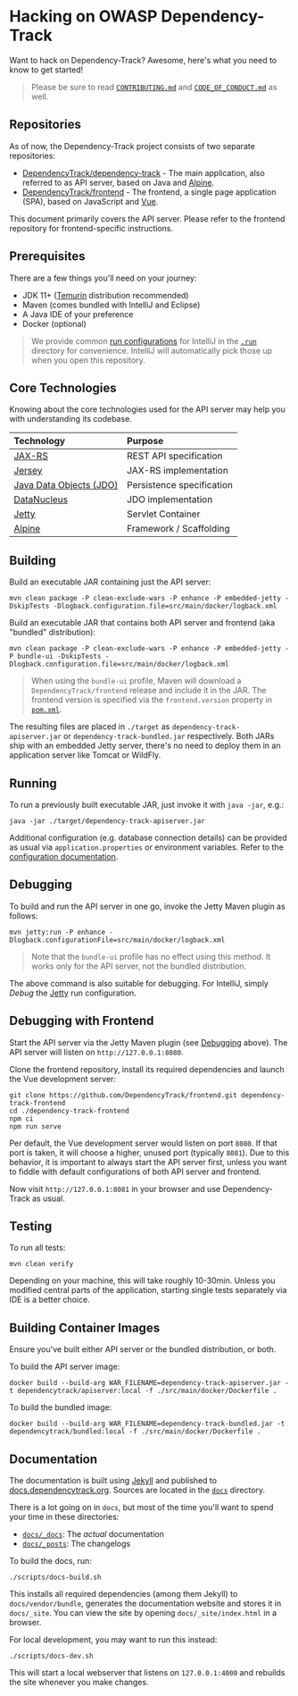 # Hacking on OWASP Dependency-Track

Want to hack on Dependency-Track? Awesome, here's what you need to know to get started!

> Please be sure to read [`CONTRIBUTING.md`](./CONTRIBUTING.md) and 
> [`CODE_OF_CONDUCT.md`](./CODE_OF_CONDUCT.md) as well.

## Repositories

As of now, the Dependency-Track project consists of two separate repositories:

* [DependencyTrack/dependency-track](https://github.com/DependencyTrack/dependency-track) - The main application, also referred to as API server, based on Java and [Alpine](https://github.com/stevespringett/Alpine).
* [DependencyTrack/frontend](https://github.com/DependencyTrack/frontend) - The frontend, a single page application (SPA), based on JavaScript and [Vue](https://vuejs.org/).

This document primarily covers the API server. Please refer to the frontend repository for frontend-specific instructions.

## Prerequisites

There are a few things you'll need on your journey:

* JDK 11+ ([Temurin](https://adoptium.net/temurin/releases) distribution recommended)
* Maven (comes bundled with IntelliJ and Eclipse)
* A Java IDE of your preference
* Docker (optional)

> We provide common [run configurations](https://www.jetbrains.com/help/idea/run-debug-configuration.html) for IntelliJ 
> in the [`.run`](./.run) directory for convenience. IntelliJ will automatically pick those up when you open this repository.

## Core Technologies

Knowing about the core technologies used for the API server may help you with understanding its codebase.

| Technology                                                                                      | Purpose                   |
|:------------------------------------------------------------------------------------------------|:--------------------------|
| [JAX-RS](https://projects.eclipse.org/projects/ee4j.rest)                                       | REST API specification    |
| [Jersey](https://eclipse-ee4j.github.io/jersey/)                                                | JAX-RS implementation     |
| [Java Data Objects (JDO)](https://db.apache.org/jdo/)                                           | Persistence specification |
| [DataNucleus](https://www.datanucleus.org/products/accessplatform/jdo/getting_started.html)     | JDO implementation        |
| [Jetty](https://www.eclipse.org/jetty/)                                                         | Servlet Container         |
| [Alpine](https://github.com/stevespringett/Alpine)                                              | Framework / Scaffolding   |

## Building

Build an executable JAR containing just the API server:

```shell
mvn clean package -P clean-exclude-wars -P enhance -P embedded-jetty -DskipTests -Dlogback.configuration.file=src/main/docker/logback.xml
```

Build an executable JAR that contains both API server and frontend (aka "bundled" distribution):

```shell
mvn clean package -P clean-exclude-wars -P enhance -P embedded-jetty -P bundle-ui -DskipTests -Dlogback.configuration.file=src/main/docker/logback.xml
```

> When using the `bundle-ui` profile, Maven will download a `DependencyTrack/frontend` release and include it in the JAR.
> The frontend version is specified via the `frontend.version` property in [`pom.xml`](./pom.xml).

The resulting files are placed in `./target` as `dependency-track-apiserver.jar` or `dependency-track-bundled.jar` respectively.
Both JARs ship with an embedded Jetty server, there's no need to deploy them in an application server like Tomcat or WildFly.

## Running

To run a previously built executable JAR, just invoke it with `java -jar`, e.g.:

```shell
java -jar ./target/dependency-track-apiserver.jar
```

Additional configuration (e.g. database connection details) can be provided as usual via `application.properties`
or environment variables. Refer to the [configuration documentation](https://docs.dependencytrack.org/getting-started/configuration/).

## Debugging

To build and run the API server in one go, invoke the Jetty Maven plugin as follows:

```shell
mvn jetty:run -P enhance -Dlogback.configurationFile=src/main/docker/logback.xml
```

> Note that the `bundle-ui` profile has no effect using this method. 
> It works only for the API server, not the bundled distribution.

The above command is also suitable for debugging. For IntelliJ, simply *Debug* the [Jetty](./.run/Jetty.run.xml) run configuration.

## Debugging with Frontend

Start the API server via the Jetty Maven plugin (see [Debugging](#debugging) above). The API server will listen on 
`http://127.0.0.1:8080`.

Clone the frontend repository, install its required dependencies and launch the Vue development server:

```shell
git clone https://github.com/DependencyTrack/frontend.git dependency-track-frontend
cd ./dependency-track-frontend
npm ci
npm run serve
```

Per default, the Vue development server would listen on port `8080`. If that port is taken, it will choose a higher,
unused port (typically `8081`). Due to this behavior, it is important to always start the API server first, unless
you want to fiddle with default configurations of both API server and frontend.

Now visit `http://127.0.0.1:8081` in your browser and use Dependency-Track as usual.

## Testing

To run all tests:

```shell
mvn clean verify
```

Depending on your machine, this will take roughly 10-30min. Unless you modified central parts of the application,
starting single tests separately via IDE is a better choice. 

## Building Container Images

Ensure you've built either API server or the bundled distribution, or both.

To build the API server image:

```shell
docker build --build-arg WAR_FILENAME=dependency-track-apiserver.jar -t dependencytrack/apiserver:local -f ./src/main/docker/Dockerfile .
```

To build the bundled image:

```shell
docker build --build-arg WAR_FILENAME=dependency-track-bundled.jar -t dependencytrack/bundled:local -f ./src/main/docker/Dockerfile .
```

## Documentation

The documentation is built using [Jekyll](https://jekyllrb.com/) and published to 
[docs.dependencytrack.org](https://docs.dependecytrack.org). Sources are located in the [`docs`](./docs) directory.

There is a lot going on in `docs`, but most of the time you'll want to spend your time in these directories:

* [`docs/_docs`](./docs/_docs): The *actual* documentation
* [`docs/_posts`](./docs/_posts): The changelogs

To build the docs, run:

```shell
./scripts/docs-build.sh
```

This installs all required dependencies (among them Jekyll) to `docs/vendor/bundle`, generates the documentation
website and stores it in `docs/_site`. You can view the site by opening `docs/_site/index.html` in a browser.

For local development, you may want to run this instead: 
```shell
./scripts/docs-dev.sh
```

This will start a local webserver that listens on `127.0.0.1:4000` and rebuilds the site whenever you make changes.